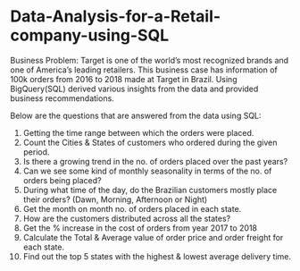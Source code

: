 # Data-Analysis-for-a-Retail-company-using-SQL

Business Problem:
Target is one of the world’s most recognized brands and one of America’s leading retailers. This business case has information of 100k orders from 2016 to 2018 made at Target in Brazil.  Using BigQuery(SQL) derived various insights from the data and provided business recommendations.

Below are the questions that are answered from the data using SQL:

1) Getting the time range between which the orders were placed.
2) Count the Cities & States of customers who ordered during the given period.
3) Is there a growing trend in the no. of orders placed over the past years?
4) Can we see some kind of monthly seasonality in terms of the no. of orders being placed?
5) During what time of the day, do the Brazilian customers mostly place their orders? (Dawn, Morning, Afternoon or Night)
6) Get the month on month no. of orders placed in each state.
7) How are the customers distributed across all the states?
8) Get the % increase in the cost of orders from year 2017 to 2018
9) Calculate the Total & Average value of order price and order freight for each state.
10) Find out the top 5 states with the highest & lowest average delivery time.
